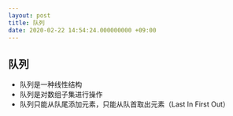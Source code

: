 ```yaml
---
layout: post
title: 队列
date: 2020-02-22 14:54:24.000000000 +09:00
---
```


## 队列

+ 队列是一种线性结构
+ 队列是对数组子集进行操作
+ 队列只能从队尾添加元素，只能从队首取出元素（Last In First Out）